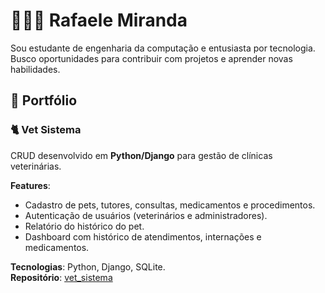 # 👩🏻‍💻 Rafaele Miranda  

Sou estudante de engenharia da computação e entusiasta por tecnologia. Busco oportunidades para contribuir com projetos e aprender novas habilidades.  

## 🔗 Portfólio  

### 🐈 Vet Sistema  
CRUD desenvolvido em **Python/Django** para gestão de clínicas veterinárias.  

**Features**:  
- Cadastro de pets, tutores, consultas, medicamentos e procedimentos.  
- Autenticação de usuários (veterinários e administradores).  
- Relatório do histórico do pet.  
- Dashboard com histórico de atendimentos, internações e medicamentos.  

**Tecnologias**: Python, Django, SQLite.  
**Repositório**: [vet_sistema](https://github.com/rafaele-miranda/vet_sistema)  

